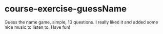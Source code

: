 # course-exercise-guessName
Guess the name game, simple, 10 questions. 
I really liked it and added some nice music to listen to. 
Have fun!
